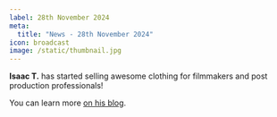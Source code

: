 ```yaml
---
label: 28th November 2024
meta:
  title: "News - 28th November 2024"
icon: broadcast
image: /static/thumbnail.jpg
---
```


**Isaac T.** has started selling awesome clothing for filmmakers and post production professionals!

You can learn more [on his blog](https://isaact.micro.blog/2024/11/25/introducing-isaac-t.html).